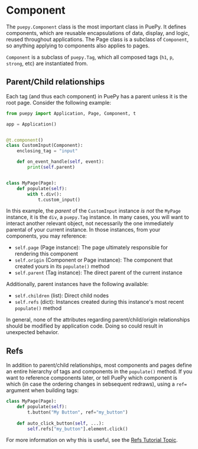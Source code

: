 # Component

The `puepy.Component` class is the most important class in PuePy. It defines components, which are reusable
encapsulations of data, display, and logic, reused throughout applications. The Page class is a subclass
of `Component`, so anything applying to components also applies to pages.

`Component` is a subclass of `puepy.Tag`, which all composed tags (`h1`, `p`, `strong`, etc) are instantiated from.

## Parent/Child relationships

Each tag (and thus each component) in PuePy has a parent unless it is the root page. Consider the following example:

```Python
from puepy import Application, Page, Component, t

app = Application()


@t.component()
class CustomInput(Component):
    enclosing_tag = "input"

    def on_event_handle(self, event):
        print(self.parent)


class MyPage(Page):
    def populate(self):
        with t.div():
            t.custom_input()
```

In this example, the *parent* of the `CustomInput` instance *is not* the `MyPage` instance, it is the `div`,
a `puepy.Tag` instance. In many cases, you will want to interact another relevant object, not necessarily the one
immediately parental of your current instance. In those instances, from your components, you may reference:

- `self.page` (Page instance): The page ultimately responsible for rendering this component
- `self.origin` (Component or Page instance): The component that created yours in its `populate()` method 
- `self.parent` (Tag instance): The direct parent of the current instance 

Additionally, parent instances have the following available:

- `self.children` (list): Direct child nodes
- `self.refs` (dict): Instances created during this instance's most recent `populate()` method

<warning>
In general, none of the attributes regarding parent/child/origin relationships should be modified by application code.
Doing so could result in unexpected behavior.
</warning>

## Refs

In addition to parent/child relationships, most components and pages define an entire hierarchy of tags and components
in the `populate()` method. If you want to reference components later, or tell PuePy which component is which (in case
the ordering changes in sebsequent redraws), using a `ref=` argument when building tags:

```Python
class MyPage(Page):
    def populate(self):
        t.button("My Button", ref="my_button")
    
    def auto_click_button(self, ...):
        self.refs["my_button"].element.click()
```

For more information on why this is useful, see the [Refs Tutorial Topic](Refs.md).


